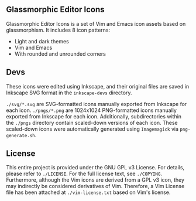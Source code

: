 ## Glassmorphic Editor Icons
Glassmorphic Editor Icons is a set of Vim and Emacs icon assets based on glassmorphism.
It includes 8 icon patterns:
- Light and dark themes
- Vim and Emacs
- With rounded and unrounded corners

## Devs
These icons were edited using Inkscape, and their original files are saved in Inkscape SVG format in the `inkscape-devs` directory.

`./svg/*.svg` are SVG-formatted icons manually exported from Inkscape for each icon.
`./pngs/*.png` are 1024x1024 PNG-formatted icons manually exported from Inkscape for each icon. Additionally, subdirectories within the `./pngs` directory contain scaled-down versions of each icon. These scaled-down icons were automatically generated using `Imagemagick` via `png-generate.sh`.

## License
This entire project is provided under the GNU GPL v3 License. For details, please refer to `./LICENSE`. For the full license text, see `./COPYING`.
Furthermore, although the Vim icons are derived from a GPL v3 icon, they may indirectly be considered derivatives of Vim. Therefore, a Vim License file has been attached at `./vim-license.txt` based on Vim's license.